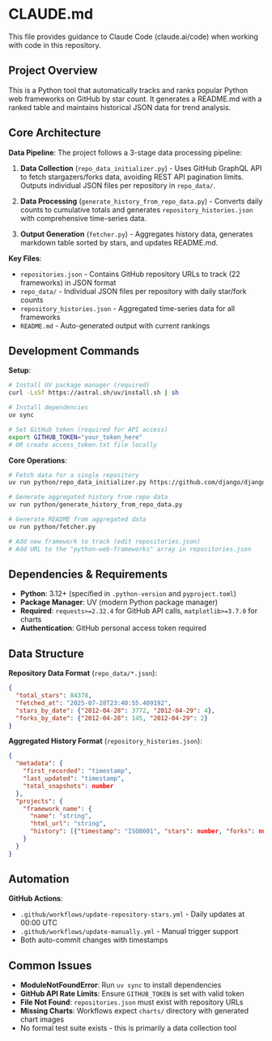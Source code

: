 # CLAUDE.md

This file provides guidance to Claude Code (claude.ai/code) when working with code in this repository.

## Project Overview

This is a Python tool that automatically tracks and ranks popular Python web frameworks on GitHub by star count. It generates a README.md with a ranked table and maintains historical JSON data for trend analysis.

## Core Architecture

**Data Pipeline**: The project follows a 3-stage data processing pipeline:

1. **Data Collection** (`repo_data_initializer.py`) - Uses GitHub GraphQL API to fetch stargazers/forks data, avoiding REST API pagination limits. Outputs individual JSON files per repository in `repo_data/`.

2. **Data Processing** (`generate_history_from_repo_data.py`) - Converts daily counts to cumulative totals and generates `repository_histories.json` with comprehensive time-series data.

3. **Output Generation** (`fetcher.py`) - Aggregates history data, generates markdown table sorted by stars, and updates README.md.

**Key Files**:
- `repositories.json` - Contains GitHub repository URLs to track (22 frameworks) in JSON format
- `repo_data/` - Individual JSON files per repository with daily star/fork counts
- `repository_histories.json` - Aggregated time-series data for all frameworks
- `README.md` - Auto-generated output with current rankings

## Development Commands

**Setup**:
```bash
# Install UV package manager (required)
curl -LsSf https://astral.sh/uv/install.sh | sh

# Install dependencies
uv sync

# Set GitHub token (required for API access)
export GITHUB_TOKEN="your_token_here"
# OR create access_token.txt file locally
```

**Core Operations**:
```bash
# Fetch data for a single repository
uv run python/repo_data_initializer.py https://github.com/django/django

# Generate aggregated history from repo data
uv run python/generate_history_from_repo_data.py

# Generate README from aggregated data  
uv run python/fetcher.py

# Add new framework to track (edit repositories.json)
# Add URL to the "python-web-frameworks" array in repositories.json
```

## Dependencies & Requirements

- **Python**: 3.12+ (specified in `.python-version` and `pyproject.toml`)
- **Package Manager**: UV (modern Python package manager)
- **Required**: `requests>=2.32.4` for GitHub API calls, `matplotlib>=3.7.0` for charts
- **Authentication**: GitHub personal access token required

## Data Structure

**Repository Data Format** (`repo_data/*.json`):
```json
{
  "total_stars": 84378,
  "fetched_at": "2025-07-28T23:40:55.409192",
  "stars_by_date": {"2012-04-28": 3772, "2012-04-29": 4},
  "forks_by_date": {"2012-04-28": 145, "2012-04-29": 2}
}
```

**Aggregated History Format** (`repository_histories.json`):
```json
{
  "metadata": {
    "first_recorded": "timestamp",
    "last_updated": "timestamp", 
    "total_snapshots": number
  },
  "projects": {
    "framework_name": {
      "name": "string",
      "html_url": "string", 
      "history": [{"timestamp": "ISO8601", "stars": number, "forks": number}]
    }
  }
}
```

## Automation

**GitHub Actions**: 
- `.github/workflows/update-repository-stars.yml` - Daily updates at 00:00 UTC
- `.github/workflows/update-manually.yml` - Manual trigger support
- Both auto-commit changes with timestamps

## Common Issues

- **ModuleNotFoundError**: Run `uv sync` to install dependencies
- **GitHub API Rate Limits**: Ensure `GITHUB_TOKEN` is set with valid token
- **File Not Found**: `repositories.json` must exist with repository URLs
- **Missing Charts**: Workflows expect `charts/` directory with generated chart images
- No formal test suite exists - this is primarily a data collection tool